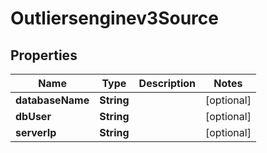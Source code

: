 

# Outliersenginev3Source


## Properties

| Name | Type | Description | Notes |
|------------ | ------------- | ------------- | -------------|
|**databaseName** | **String** |  |  [optional] |
|**dbUser** | **String** |  |  [optional] |
|**serverIp** | **String** |  |  [optional] |



